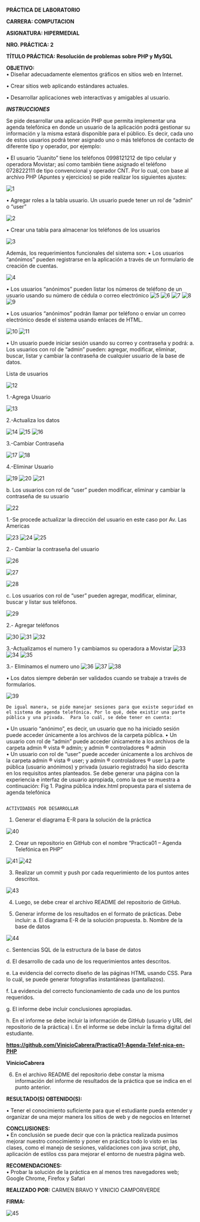 
**PRÁCTICA DE LABORATORIO**
 
 
**CARRERA: COMPUTACION**

**ASIGNATURA: HIPERMEDIAL**

**NRO. PRÁCTICA: 	2**

**TÍTULO PRÁCTICA: Resolución de problemas sobre PHP y MySQL** 
 
**OBJETIVO:**  
•	Diseñar adecuadamente elementos gráficos en sitios web en Internet. 

•	Crear sitios web aplicando estándares actuales. 

•	Desarrollar aplicaciones web interactivas y amigables al usuario. 

***INSTRUCCIONES***  
                                                                              
                                                                              
Se pide desarrollar una aplicación PHP que permita implementar una agenda telefónica en donde un usuario de la aplicación podrá gestionar su información y la misma estará disponible para el público. Es decir, cada uno de estos usuarios podrá tener asignado uno o más teléfonos de contacto de diferente tipo y operador, por ejemplo: 

•	El usuario “Juanito” tiene los teléfonos 0998121212 de tipo celular y operadora Movistar; así como también tiene asignado el teléfono 0728222111 de tipo convencional y operador CNT. 
Por lo cual, con base al archivo PHP (Apuntes y ejercicios) se pide realizar los siguientes ajustes: 

![1](https://user-images.githubusercontent.com/49033767/119548275-a7cf8200-bd5b-11eb-858d-aa1a9db7dc4f.png)

• Agregar roles a la tabla usuario. Un usuario puede tener un rol de “admin” o “user”

 ![2](https://user-images.githubusercontent.com/49033767/119548379-c9c90480-bd5b-11eb-890e-660d848a164b.png)

•	Crear una tabla para almacenar los teléfonos de los usuarios 

 ![3](https://user-images.githubusercontent.com/49033767/119548380-ca619b00-bd5b-11eb-87e0-86ac16378116.png)
 
Además, los requerimientos funcionales del sistema son: 
•	Los usuarios “anónimos” pueden registrarse en la aplicación a través de un formulario de creación de cuentas. 

 ![4](https://user-images.githubusercontent.com/49033767/119548382-ca619b00-bd5b-11eb-9075-769c95701842.png)

•	Los usuarios “anónimos”  pueden listar los números de teléfono de un usuario usando su número de cédula o correo electrónico 
 ![5](https://user-images.githubusercontent.com/49033767/119548384-cafa3180-bd5b-11eb-94f7-5ce78c01c45d.png)
![6](https://user-images.githubusercontent.com/49033767/119548386-cafa3180-bd5b-11eb-9f31-1e7da7449704.png)
![7](https://user-images.githubusercontent.com/49033767/119548388-cb92c800-bd5b-11eb-95af-cb2b959257c2.png)
![8](https://user-images.githubusercontent.com/49033767/119548390-cb92c800-bd5b-11eb-842c-3e2e32807941.png)
![9](https://user-images.githubusercontent.com/49033767/119548393-cc2b5e80-bd5b-11eb-9a37-d02f2dab4c95.png)
 
•	Los usuarios “anónimos” podrán llamar por teléfono o enviar un correo electrónico desde el sistema usando enlaces de HTML. 
 
 ![10](https://user-images.githubusercontent.com/49033767/119548396-ccc3f500-bd5b-11eb-8993-78419c15f1e1.png)
![11](https://user-images.githubusercontent.com/49033767/119548398-ccc3f500-bd5b-11eb-83ea-7c47c9ba1fd5.png)
 
•	Un usuario puede iniciar sesión usando su correo y contraseña y podrá: 
a.	Los usuarios con rol de “admin” pueden: agregar, modificar, eliminar, buscar, listar  y cambiar la contraseña de cualquier usuario de la base de datos. 

Lista de usuarios

 ![12](https://user-images.githubusercontent.com/49033767/119548400-cd5c8b80-bd5b-11eb-9643-47db793de9be.png)


1.-Agrega Usuario

 ![13](https://user-images.githubusercontent.com/49033767/119548402-cdf52200-bd5b-11eb-9c5b-1caaaba4d05f.png)
 
2.-Actualiza los datos
 
 ![14](https://user-images.githubusercontent.com/49033767/119548409-cdf52200-bd5b-11eb-8ede-8b145a0cb271.png)
![15](https://user-images.githubusercontent.com/49033767/119548410-ce8db880-bd5b-11eb-8190-0354521153e3.png)
![16](https://user-images.githubusercontent.com/49033767/119548412-ce8db880-bd5b-11eb-9da2-be1665ba38dd.png)
 
3.-Cambiar Contraseña

 ![17](https://user-images.githubusercontent.com/49033767/119548414-cf264f00-bd5b-11eb-9bd0-0df8edcdad02.png)
![18](https://user-images.githubusercontent.com/49033767/119548419-cf264f00-bd5b-11eb-98bf-b99e556f7b16.png)
 
4.-Eliminar Usuario
 
 ![19](https://user-images.githubusercontent.com/49033767/119548420-cf264f00-bd5b-11eb-9a53-549be3111d1a.png)
![20](https://user-images.githubusercontent.com/49033767/119548422-cfbee580-bd5b-11eb-8cc1-d08958f5d7f8.png)
![21](https://user-images.githubusercontent.com/49033767/119548425-cfbee580-bd5b-11eb-9371-6dfcac831e36.png)
 
 
b.	Los usuarios con rol de “user” pueden modificar, eliminar y cambiar la contraseña de su usuario

  ![22](https://user-images.githubusercontent.com/49033767/119548426-d0577c00-bd5b-11eb-8322-3a531c76b8ff.png)

1.-Se procede actualizar la dirección del usuario en este caso por Av. Las Americas
 
 ![23](https://user-images.githubusercontent.com/49033767/119548427-d0577c00-bd5b-11eb-9b45-0bf8fe6f41ae.png)
![24](https://user-images.githubusercontent.com/49033767/119548429-d0f01280-bd5b-11eb-8334-f49c94ba238f.png)
![25](https://user-images.githubusercontent.com/49033767/119548431-d0f01280-bd5b-11eb-8d40-4143a6ad1f46.png)
 

2.- Cambiar la contraseña del usuario

![26](https://user-images.githubusercontent.com/49033767/119548494-e2d1b580-bd5b-11eb-8a3f-3ad00d9c4ecc.png)
 
![27](https://user-images.githubusercontent.com/49033767/119548496-e36a4c00-bd5b-11eb-9c59-230db9875fa7.png)

![28](https://user-images.githubusercontent.com/49033767/119548497-e402e280-bd5b-11eb-8627-b494794ea821.png)

 
 
c.	Los usuarios con rol de “user” pueden agregar, modificar, eliminar, buscar y listar sus teléfonos. 

 ![29](https://user-images.githubusercontent.com/49033767/119548498-e402e280-bd5b-11eb-92d2-f9d13df3a3b8.png)

2.- Agregar teléfonos
 
 ![30](https://user-images.githubusercontent.com/49033767/119548501-e49b7900-bd5b-11eb-8412-44f9760cb34d.png)
![31](https://user-images.githubusercontent.com/49033767/119548505-e5340f80-bd5b-11eb-9059-8f7056663680.png)
![32](https://user-images.githubusercontent.com/49033767/119548507-e5340f80-bd5b-11eb-82bf-1a71973b106e.png)

 
 
 
3.-Actualizamos el numero 1 y cambiamos su operadora a Movistar
 ![33](https://user-images.githubusercontent.com/49033767/119548509-e5cca600-bd5b-11eb-8c4c-62483bcbeff6.png)
 ![34](https://user-images.githubusercontent.com/49033767/119548510-e5cca600-bd5b-11eb-959a-239f4a2946e8.png)
![35](https://user-images.githubusercontent.com/49033767/119548513-e6653c80-bd5b-11eb-8a02-f8475138d4f4.png)

  
3.- Eliminamos el numero uno
 ![36](https://user-images.githubusercontent.com/49033767/119548514-e6653c80-bd5b-11eb-9b6a-c99fc2d9ff73.png)
 ![37](https://user-images.githubusercontent.com/49033767/119548515-e6fdd300-bd5b-11eb-82fe-07c47978790c.png)
![38](https://user-images.githubusercontent.com/49033767/119548517-e6fdd300-bd5b-11eb-9e40-1d1e353cded8.png)

 
 
•	Los datos siempre deberán ser validados cuando se trabaje a través de formularios. 
 
![39](https://user-images.githubusercontent.com/49033767/119548519-e6fdd300-bd5b-11eb-81ae-2817987b0eff.png)
 
	De igual manera, se pide manejar sesiones para que existe seguridad en el sistema de agenda telefónica. Por lo qué, debe existir una parte pública y una privada.  Para lo cuál, se debe tener en cuenta: 
•	Un usuario “anónimo”, es decir, un usuario que no ha iniciado sesión puede acceder únicamente a los archivos de la carpeta pública. 
•	Un usuario con rol de “admin” puede acceder únicamente a los archivos de la carpeta admin ® vista ® admin; y admin ® controladores ® admin  
•	Un usuario con rol de “user” puede acceder únicamente a los archivos de la carpeta admin ® vista ® user; y admin ® controladores ® user 
La parte pública (usuario anónimos) y privada (usuario registrado) ha sido descrita en los requisitos antes planteados. Se debe generar una página con la experiencia e interfaz de usuario apropiada, como la que se muestra a continuación: 
Fig 1. Pagina pública index.html propuesta para el sistema de agenda telefónica  	

                                                                                ACTIVIDADES POR DESARROLLAR  

1. 	Generar el diagrama E-R para la solución de la práctica 

 ![40](https://user-images.githubusercontent.com/49033767/119548520-e7966980-bd5b-11eb-9802-36e3a81df608.png)


2. Crear un repositorio en GitHub con el nombre “Practica01 – Agenda Telefónica en PHP” 

![41](https://user-images.githubusercontent.com/49033767/119548521-e7966980-bd5b-11eb-9179-4169bb1b1f41.png)
![42](https://user-images.githubusercontent.com/49033767/119548522-e7966980-bd5b-11eb-9aed-25795f78f793.png)

 
 
3. Realizar un commit y push por cada requerimiento de los puntos antes descritos. 
 
![43](https://user-images.githubusercontent.com/49033767/119548523-e82f0000-bd5b-11eb-8c96-a76a97f79f09.png)

4. Luego, se debe crear el archivo README del repositorio de GitHub. 

5. Generar informe de los resultados en el formato de prácticas. Debe incluir: 
a.	El diagrama E-R de la solución propuesta. 
b.	Nombre de la base de datos 

 ![44](https://user-images.githubusercontent.com/49033767/119548524-e82f0000-bd5b-11eb-85b3-bea6f84ff69a.png)

c.	Sentencias SQL de la estructura de la base de datos 

d.	El desarrollo de cada uno de los requerimientos antes descritos.  

e.	La evidencia del correcto diseño de las páginas HTML usando CSS. Para lo cuál, se puede generar fotografías instantáneas (pantallazos).  

f.	La evidencia del correcto funcionamiento de cada uno de los puntos requeridos. 

g.	El informe debe incluir conclusiones apropiadas.  

h.	En el informe se debe incluir la información de GitHub (usuario y URL del repositorio de la práctica)  i. 	En el informe se debe incluir la firma digital del estudiante.

  **https://github.com/VinicioCabrera/Practica01-Agenda-Telef-nica-en-PHP**
  
  **VinicioCabrera**
  
6. En el archivo README del repositorio debe constar la misma información del informe de resultados de la práctica que se indica en el punto anterior. 
 
**RESULTADO(S) OBTENIDO(S):** 

• 	Tener el conocimiento suficiente para que el estudiante pueda entender y organizar de una mejor manera los sitios de web y de negocios en Internet 
 
**CONCLUSIONES:**  
• 	En conclusión se puede decir que con la práctica realizada pusimos mejorar nuestro conocimiento y poner en práctica todo lo visto en las clases, como el manejo de sesiones, validaciones con java script, php, aplicación de estilos css para mejorar el entorno de nuestra página web.
 
**RECOMENDACIONES:**  
	• 	Probar la solución de la práctica en al menos tres navegadores web; Google Chrome, Firefox y Safari
 
**REALIZADO POR:**  CARMEN BRAVO Y VINICIO CAMPORVERDE

**FIRMA:**

 ![45](https://user-images.githubusercontent.com/49033767/119548528-e82f0000-bd5b-11eb-9d7b-8d03078c04a3.png)
 
